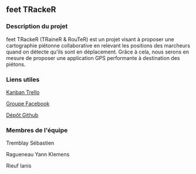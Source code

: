<h2>feet TRackeR</h2>
<h3>Description du projet</h3>
feet TRackeR (TRaineR & RouTeR) est un projet visant à proposer une cartographie piétonne collaborative en relevant les positions des marcheurs quand on détecte qu'ils sont en déplacement.
Grâce à cela, nous serons en mesure de proposer une application GPS performante à destination des piétons.

<h3>Liens utiles</h3>

<a target="_blank" href="https://trello.com/b/UF8aXIYf/8inf872-projet-plateformes-mobiles">Kanban Trello</a>

<a target="_blank" href="https://www.facebook.com/groups/1388917304563037/">Groupe Facebook</a>

<a target="_blank" href="https://github.com/ianis58/feet_TRackeR">Dépôt Github</a>

<h3>Membres de l'équipe</h3>
Tremblay Sébastien

Ragueneau Yann Klemens

Rieuf Ianis